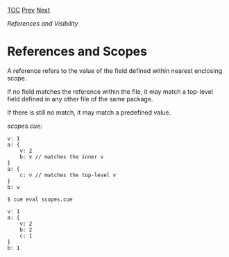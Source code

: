[TOC](Readme.md) [Prev](bytes.md) [Next](selectors.md)

_References and Visibility_

# References and Scopes

A reference refers to the value of the field defined within nearest
enclosing scope.

If no field matches the reference within the file, it may match a top-level
field defined in any other file of the same package.

If there is still no match, it may match a predefined value.

<!-- CUE editor -->
_scopes.cue:_
```
v: 1
a: {
    v: 2
    b: v // matches the inner v
}
a: {
    c: v // matches the top-level v
}
b: v
```

<!-- result -->
`$ cue eval scopes.cue`
```
v: 1
a: {
    v: 2
    b: 2
    c: 1
}
b: 1
```
